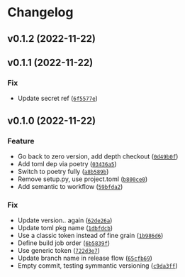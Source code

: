 # Changelog

<!--next-version-placeholder-->

## v0.1.2 (2022-11-22)


## v0.1.1 (2022-11-22)
### Fix
* Update secret ref ([`6f5577e`](https://github.com/tylerhjones/multi-search/commit/6f5577e0f033464b00893395be4b89ca03ee6f0d))

## v0.1.0 (2022-11-22)
### Feature
* Go back to zero version, add depth checkout ([`0d49b0f`](https://github.com/tylerhjones/multi-search/commit/0d49b0f7fe94505c7f0e916914e00335aeab330b))
* Add toml dep via poetry ([`03436a5`](https://github.com/tylerhjones/multi-search/commit/03436a55c648cf26f3cadf41d7c0f0e086f1bbd4))
* Switch to poetry fully ([`a8b589b`](https://github.com/tylerhjones/multi-search/commit/a8b589be9398befed2642e8fd81e444dd1b8217b))
* Remove setup.py, use project.toml ([`b800ce0`](https://github.com/tylerhjones/multi-search/commit/b800ce06a94856e1b72dfaebbb96a4aa78b717fe))
* Add semantic to workflow ([`59bfda2`](https://github.com/tylerhjones/multi-search/commit/59bfda21944b272cac6473df959fcbfdf00743bd))

### Fix
* Update version.. again ([`62de26a`](https://github.com/tylerhjones/multi-search/commit/62de26a363c7533deb5d51030672ffcd86bf0a36))
* Update toml pkg name ([`1dbfdcb`](https://github.com/tylerhjones/multi-search/commit/1dbfdcb2a2c614068564f15f72925ef61dee2404))
* Use a classic token instead of fine grain ([`1b986d6`](https://github.com/tylerhjones/multi-search/commit/1b986d6dee82cc27b0ef0017b46ebeeed55330bc))
* Define build job order ([`6b5839f`](https://github.com/tylerhjones/multi-search/commit/6b5839f6072577e69e8f89f8aed311d3f35f2316))
* Use generic token ([`722d3e7`](https://github.com/tylerhjones/multi-search/commit/722d3e76f0d6ead5051fe54b342f713219ee88f5))
* Update branch name in release flow ([`65cfb69`](https://github.com/tylerhjones/multi-search/commit/65cfb696a0edff0ae950557466f70690751449bf))
* Empty commit, testing symmantic versioning ([`c9da3ff`](https://github.com/tylerhjones/multi-search/commit/c9da3ff2af127de3eabd8659b5542bb19169e6e3))
